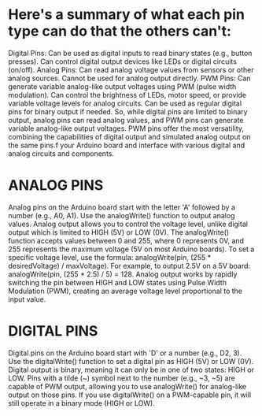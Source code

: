 # Here's a summary of what each pin type can do that the others can't:
Digital Pins:
Can be used as digital inputs to read binary states (e.g., button presses).
Can control digital output devices like LEDs or digital circuits (on/off).
Analog Pins:
Can read analog voltage values from sensors or other analog sources.
Cannot be used for analog output directly.
PWM Pins:
Can generate variable analog-like output voltages using PWM (pulse width modulation).
Can control the brightness of LEDs, motor speed, or provide variable voltage levels for analog circuits.
Can be used as regular digital pins for binary output if needed.
So, while digital pins are limited to binary output, analog pins can read analog values, and PWM pins can generate variable analog-like output voltages. PWM pins offer the most versatility, combining the capabilities of digital output and simulated analog output on the same pins.f your Arduino board and interface with various digital and analog circuits and components.

# ANALOG PINS
Analog pins on the Arduino board start with the letter 'A' followed by a number (e.g., A0, A1).
Use the analogWrite() function to output analog values.
Analog output allows you to control the voltage level, unlike digital output which is limited to HIGH (5V) or LOW (0V).
The analogWrite() function accepts values between 0 and 255, where 0 represents 0V, and 255 represents the maximum voltage (5V on most Arduino boards).
To set a specific voltage level, use the formula: analogWrite(pin, (255 * desiredVoltage) / maxVoltage).
For example, to output 2.5V on a 5V board: analogWrite(pin, (255 * 2.5) / 5) = 128.
Analog output works by rapidly switching the pin between HIGH and LOW states using Pulse Width Modulation (PWM), creating an average voltage level proportional to the input value.
# DIGITAL PINS
Digital pins on the Arduino board start with 'D' or a number (e.g., D2, 3).
Use the digitalWrite() function to set a digital pin as HIGH (5V) or LOW (0V).
Digital output is binary, meaning it can only be in one of two states: HIGH or LOW.
Pins with a tilde (~) symbol next to the number (e.g., ~3, ~5) are capable of PWM output, allowing you to use analogWrite() for analog-like output on those pins.
If you use digitalWrite() on a PWM-capable pin, it will still operate in a binary mode (HIGH or LOW).
